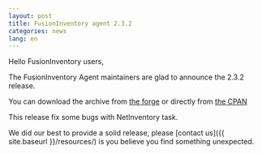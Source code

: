 ```yaml
---
layout: post
title: FusionInventory agent 2.3.2
categories: news
lang: en
---
```


Hello FusionInventory users,

The FusionInventory Agent maintainers are glad to announce the 2.3.2 release.

You can download the archive from [the forge](http://forge.fusioninventory.org/attachments/download/1073/FusionInventory-Agent-2.3.2.tar.gz)
or directly from [the CPAN](https://metacpan.org/release/FusionInventory-Agent)

This release fix some bugs with NetInventory task.

We did our best to provide a solid release, please [contact us]({{ site.baseurl }}/resources/) is you believe you find something unexpected.
